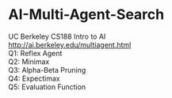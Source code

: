 # AI-Multi-Agent-Search
UC Berkeley CS188 Intro to AI </br>
http://ai.berkeley.edu/multiagent.html </br>
Q1: Reflex Agent</br>
Q2: Minimax </br>
Q3: Alpha-Beta Pruning </br>
Q4: Expectimax </br>
Q5: Evaluation Function
